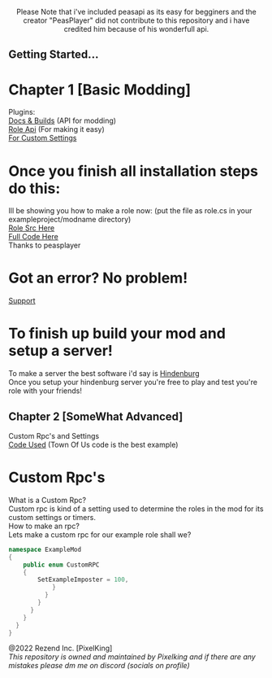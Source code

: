 <p align="center">Please Note that i've included peasapi as its easy for begginers and the creator "PeasPlayer" did not contribute to this repository and i have credited him because of his wonderfull api.</p>

## Getting Started...
# Chapter 1 \[Basic Modding]
Plugins:
<br>
[Docs & Builds](https://docs.reactor.gg) (API for modding) 
<br>
[Role Api](https://docs.peasplayer.tk/among-us-lessons/) (For making it easy) 
<br>
[For Custom Settings](https://github.com/DorCoMaNdO/Reactor-Essentials)
# Once you finish all installation steps do this:
Ill be showing you how to make a role now:
(put the file as role.cs in your exampleproject/modname directory)
<br>
[Role Src Here](https://github.com/PixelDev990/Among-Us-Modding/blob/main/AU-Modding%20Src/Roles/ExampleImposter.cs)
<br>
[Full Code Here](https://github.com/Peasplayer/ExampleAmongUsMod/blob/master/ExampleMod/)
<br>
Thanks to peasplayer 

# Got an error? No problem!
[Support](https://reactor.gg)
# To finish up build your mod and setup a server!

To make a server the best software i'd say is [Hindenburg](https://github.com/SkeldJS/Hindenburg)
<br>
Once you setup your hindenburg server you're free to play and test you're role with your friends!

## Chapter 2 \[SomeWhat Advanced]
Custom Rpc's and Settings
<br>
[Code Used](https://github.com/eDonnes124/Town-Of-Us-R/tree/master/source) (Town Of Us code is the best example)

# Custom Rpc's
What is a Custom Rpc?
<br>
Custom rpc is kind of a setting used to determine the roles in the mod for its custom settings or timers.
<br>
How to make an rpc?
<br>
Lets make a custom rpc for our example role shall we?
```cs
namespace ExampleMod
{
    public enum CustomRPC
    {
        SetExampleImposter = 100,    
            }
          } 
        }
      }
    }
  }
}
```
    




@2022 Rezend Inc. [PixelKing]
<br>
*This repository is owned and maintained by Pixelking and if there are any mistakes please dm me on discord (socials on profile)*
